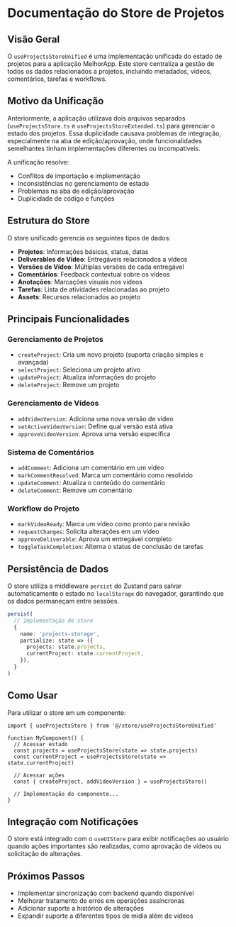 # Documentação do Store de Projetos

## Visão Geral

O `useProjectsStoreUnified` é uma implementação unificada do estado de projetos para a aplicação MelhorApp. Este store centraliza a gestão de todos os dados relacionados a projetos, incluindo metadados, vídeos, comentários, tarefas e workflows.

## Motivo da Unificação

Anteriormente, a aplicação utilizava dois arquivos separados (`useProjectsStore.ts` e `useProjectsStoreExtended.ts`) para gerenciar o estado dos projetos. Essa duplicidade causava problemas de integração, especialmente na aba de edição/aprovação, onde funcionalidades semelhantes tinham implementações diferentes ou incompatíveis.

A unificação resolve:

- Conflitos de importação e implementação
- Inconsistências no gerenciamento de estado
- Problemas na aba de edição/aprovação
- Duplicidade de código e funções

## Estrutura do Store

O store unificado gerencia os seguintes tipos de dados:

- **Projetos**: Informações básicas, status, datas
- **Deliverables de Vídeo**: Entregáveis relacionados a vídeos
- **Versões de Vídeo**: Múltiplas versões de cada entregável
- **Comentários**: Feedback contextual sobre os vídeos
- **Anotações**: Marcações visuais nos vídeos
- **Tarefas**: Lista de atividades relacionadas ao projeto
- **Assets**: Recursos relacionados ao projeto

## Principais Funcionalidades

### Gerenciamento de Projetos

- `createProject`: Cria um novo projeto (suporta criação simples e avançada)
- `selectProject`: Seleciona um projeto ativo
- `updateProject`: Atualiza informações do projeto
- `deleteProject`: Remove um projeto

### Gerenciamento de Vídeos

- `addVideoVersion`: Adiciona uma nova versão de vídeo
- `setActiveVideoVersion`: Define qual versão está ativa
- `approveVideoVersion`: Aprova uma versão específica

### Sistema de Comentários

- `addComment`: Adiciona um comentário em um vídeo
- `markCommentResolved`: Marca um comentário como resolvido
- `updateComment`: Atualiza o conteúdo do comentário
- `deleteComment`: Remove um comentário

### Workflow do Projeto

- `markVideoReady`: Marca um vídeo como pronto para revisão
- `requestChanges`: Solicita alterações em um vídeo
- `approveDeliverable`: Aprova um entregável completo
- `toggleTaskCompletion`: Alterna o status de conclusão de tarefas

## Persistência de Dados

O store utiliza a middleware `persist` do Zustand para salvar automaticamente o estado no `localStorage` do navegador, garantindo que os dados permaneçam entre sessões.

```typescript
persist(
  // Implementação do store
  {
    name: 'projects-storage',
    partialize: state => ({
      projects: state.projects,
      currentProject: state.currentProject,
    }),
  }
)
```

## Como Usar

Para utilizar o store em um componente:

```tsx
import { useProjectsStore } from '@/store/useProjectsStoreUnified'

function MyComponent() {
  // Acessar estado
  const projects = useProjectsStore(state => state.projects)
  const currentProject = useProjectsStore(state => state.currentProject)

  // Acessar ações
  const { createProject, addVideoVersion } = useProjectsStore()

  // Implementação do componente...
}
```

## Integração com Notificações

O store está integrado com o `useUIStore` para exibir notificações ao usuário quando ações importantes são realizadas, como aprovação de vídeos ou solicitação de alterações.

## Próximos Passos

- Implementar sincronização com backend quando disponível
- Melhorar tratamento de erros em operações assíncronas
- Adicionar suporte a histórico de alterações
- Expandir suporte a diferentes tipos de mídia além de vídeos
